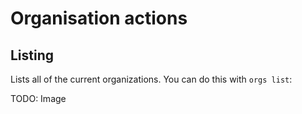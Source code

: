 # Organisation actions

## Listing
Lists all of the current organizations. You can do this with `orgs list`:

TODO: Image

